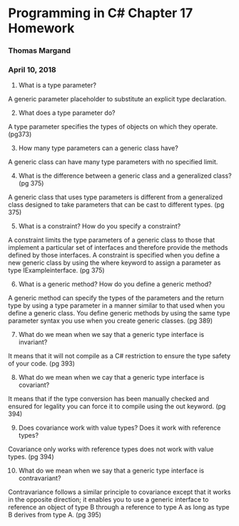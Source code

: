 # Programming in C# Chapter 17 Homework
### Thomas Margand
### April 10, 2018

1. What is a type parameter?

A generic parameter placeholder to substitute an explicit type declaration.

2. What does a type parameter do?

A type parameter specifies the types of objects on which they operate. (pg373)

3. How many type parameters can a generic class have?

A generic class can have many type parameters with no specified limit.

4. What is the difference between a generic class and a generalized class? (pg 375)

A generic class that uses type parameters is different from a generalized class designed to take parameters
that can be cast to different types. (pg 375)

5. What is a constraint? How do you specify a constraint?

A constraint limits the type parameters of a generic class to those that implement a particular set of interfaces and therefore provide the methods defined by those interfaces. A constraint is specified when you define a new generic class by using the where keyword to assign a parameter as type IExampleinterface. (pg 375)

6. What is a generic method? How do you define a generic method?

A generic method can specify the types of the parameters and the return type by using a type parameter in a manner similar to that used when you define a generic class. You define generic methods by using the same type parameter syntax you use when you create generic classes. (pg 389)

7. What do we mean when we say that a generic type interface is invariant?

It means that it will not compile as a C# restriction to ensure the type safety of your code. (pg 393)

8. What do we mean when we cay that a generic type interface is covariant?

It means that if the type conversion has been manually checked and ensured for legality you can force it to compile using the out keyword. (pg 394)

9. Does covariance work with value types? Does it work with reference types?

Covariance only works with reference types does not work with value types. (pg 394)

10. What do we mean when we say that a generic type interface is contravariant?

Contravariance follows a similar principle to covariance except that it works in the opposite direction; it enables you to use a generic interface to reference an object of type B through a reference to type A as long as type B derives from type A. (pg 395) 
